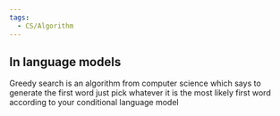 ```yaml
---
tags:
  - CS/Algorithm
---
```



## In language models
Greedy search is an algorithm from computer science which says to generate the first word just pick whatever it is the most likely first word according to your conditional language model


